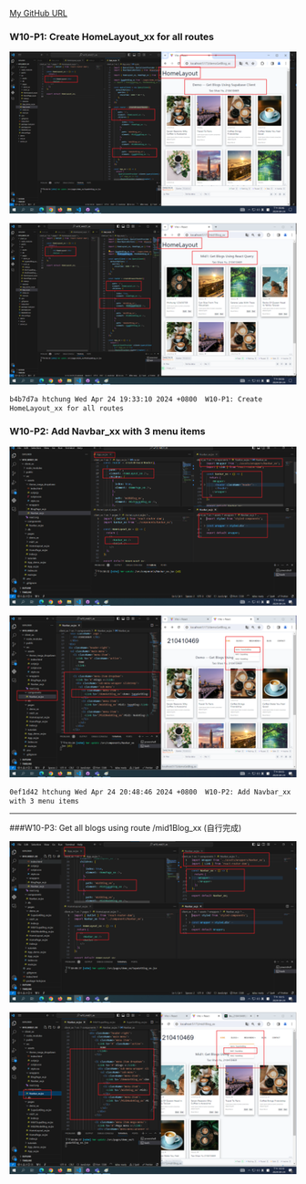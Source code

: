[My GitHub URL](https://github.com/Alex718296/1122-WP2-2N_69)

### W10-P1: Create HomeLayout_xx for all routes

![](w10-p1-1.png)

![](w10-p1-2.png)

```
b4b7d7a htchung Wed Apr 24 19:33:10 2024 +0800  W10-P1: Create HomeLayout_xx for all routes
```

### W10-P2: Add Navbar_xx with 3 menu items

![](w10-p2-1.png)

![](w10-p2-2.png)

```
0ef1d42 htchung Wed Apr 24 20:48:46 2024 +0800  W10-P2: Add Navbar_xx with 3 menu items
```

---

###W10-P3: Get all blogs using route /mid1Blog_xx (自行完成)

![](w10-p3-1.png)

![](w10-p3-2.png)

```

```
